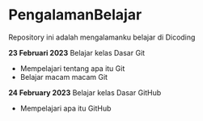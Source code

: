 # PengalamanBelajar
Repository ini adalah mengalamanku belajar di Dicoding

**23 Februari 2023**
Belajar kelas Dasar Git
 * Mempelajari tentang apa itu Git
 * Belajar macam macam Git

**24 February 2023**
Belajar kelas Dasar GitHub
* Mempelajari apa itu GitHub
